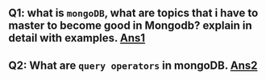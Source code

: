 ## Q1: what is `mongoDB`, what are topics that i have to master to become good in Mongodb? explain in detail with examples. [Ans1]()

## Q2: What are `query operators` in mongoDB. [Ans2]()
